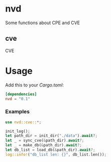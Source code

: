 # nvd
Some functions about CPE and CVE

## cve
CVE 

# Usage
Add this to your *Cargo.toml*:
```toml
[dependencies]
nvd = "0.1"
```

### Examples
```rust
use nvd::cve::*;

init_log();
let path_dir = init_dir("./data").await?;
let _ = sync_cve(&path_dir).await?;
let _ = make_db(&path_dir).await?;
let db_list = load_db(&path_dir).await?;
log::info!("db_list len: {}", db_list.len());

```